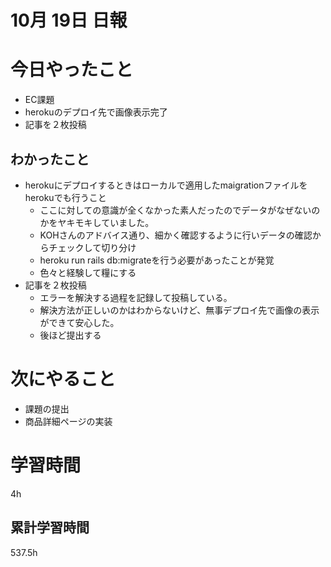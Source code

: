 #  10月 19日 日報

# 今日やったこと
* EC課題
* herokuのデプロイ先で画像表示完了
* 記事を２枚投稿
##  わかったこと
* herokuにデプロイするときはローカルで適用したmaigrationファイルをherokuでも行うこと
  * ここに対しての意識が全くなかった素人だったのでデータがなぜないのかをヤキモキしていました。
  * KOHさんのアドバイス通り、細かく確認するように行いデータの確認からチェックして切り分け
  * heroku run rails db:migrateを行う必要があったことが発覚
  * 色々と経験して糧にする
* 記事を２枚投稿
  * エラーを解決する過程を記録して投稿している。
  * 解決方法が正しいのかはわからないけど、無事デプロイ先で画像の表示ができて安心した。　
  * 後ほど提出する

# 次にやること
* 課題の提出
* 商品詳細ページの実装
#  学習時間
4h
##  累計学習時間
537.5h

